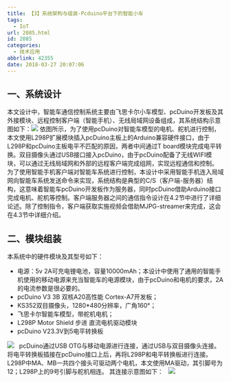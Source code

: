 ```yaml
---
title: 【3】系统架构与组装-Pcduino平台下的智能小车
tags:
  - IoT
url: 2085.html
id: 2085
categories:
  - 技术应用
abbrlink: 42355
date: 2018-03-27 20:07:06
---
```


一、系统设计
------

本文设计中，智能车通信控制系统主要由飞思卡尔小车模型、pcDuino开发板及其外接模块、远程控制客户端（智能手机）、无线局域网设备组成，其系统结构示意图如下：[![](http://wangbaiyuan.cn/wp-content/uploads/2018/03/Screen-Shot-2018-03-27-at-20.01.53-750x500.png)](http://wangbaiyuan.cn/wp-content/uploads/2018/03/Screen-Shot-2018-03-27-at-20.01.53.png) 依图所示，为了使用pcDuino对智能车模型的电机、舵机进行控制，本文使用L298P扩展模块插入pcDuino主板上的Arduino兼容硬件接口，由于L298P和pcDuino主板电平不匹配的原因，两者中间通过T board模块完成电平转换。双目摄像头通过USB接口接入pcDuino，由于pcDuino配备了无线WIFI模块，可以通过无线局域网和外部的远程客户端完成组网，实现远程通信和控制。 为了使用智能手机客户端对智能车系统进行控制，本设计中采用智能手机连入局域网向智能车系统发送命令来实现，系统结构是典型的C/S（客户端-服务器）结构，这意味着智能车pcDuino开发板作为服务器，同时pcDuino借助Arduino接口完成电机、舵机等控制。客户端服务器之间的通信指令设计在4.2节中进行了详细论述。除了控制指令，客户端获取实施视频会借助MJPG-streamer来完成，这会在4.3节中详细介绍。  

二、模块组装
------

本系统中的硬件模块及其型号如下：

*   电源：5v 2A可充电锂电池，容量10000mAh；本设计中使用了通用的智能手机使用的移动电源来充当智能车的电源模块，由于pcDuino和电机的要求，2A的电流参数是很必要的。
*   pcDuino V3 3B 双核A20高性能 Cortex-A7开发板；
*   KS352双目摄像头，1280*480分辨率，广角160°；
*   飞思卡尔智能车模型，带舵机电机；
*   L298P Motor Shield 步进 直流电机驱动模块
*   pcDuino V23.3V到5电平转换板

[![](http://wangbaiyuan.cn/wp-content/uploads/2018/03/Picture1-4.png)](http://wangbaiyuan.cn/wp-content/uploads/2018/03/Picture1-4.png)   pcDuino通过USB OTG与移动电源进行连接，通过USB与双目摄像头连接。将电平转换板插接在pcDuino接口上后，再将L298P和电平转换板进行连接。L298P中MA、MB一共四个接头可驱动两个电机，本文使用MA驱动，其引脚号为12；L298P上的9号引脚与舵机相连。 其连接示意图如下：   [![](http://wangbaiyuan.cn/wp-content/uploads/2018/03/Screen-Shot-2018-03-27-at-20.03.46.png)](http://wangbaiyuan.cn/wp-content/uploads/2018/03/Screen-Shot-2018-03-27-at-20.03.46.png)